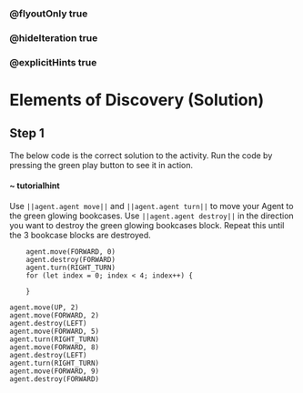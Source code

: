 ### @flyoutOnly true
### @hideIteration true
### @explicitHints true

# Elements of Discovery (Solution)

## Step 1
The below code is the correct solution to the activity. Run the code by pressing the green play button to see it in action.

#### ~ tutorialhint 
Use ``||agent.agent move||`` and ``||agent.agent turn||`` to move your Agent to the green glowing bookcases. Use ``||agent.agent destroy||`` in the direction you want to destroy the green glowing bookcases block. Repeat this until the 3 bookcase blocks are destroyed.

```ghost
    agent.move(FORWARD, 0)
    agent.destroy(FORWARD)
    agent.turn(RIGHT_TURN)
    for (let index = 0; index < 4; index++) {
    	
    }
```
```template
agent.move(UP, 2)
agent.move(FORWARD, 2)
agent.destroy(LEFT)
agent.move(FORWARD, 5)
agent.turn(RIGHT_TURN)
agent.move(FORWARD, 8)
agent.destroy(LEFT)
agent.turn(RIGHT_TURN)
agent.move(FORWARD, 9)
agent.destroy(FORWARD)
```
```package
```
